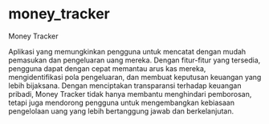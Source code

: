 # money_tracker

Money Tracker

Aplikasi yang memungkinkan pengguna untuk mencatat dengan mudah pemasukan dan pengeluaran uang mereka. Dengan fitur-fitur yang tersedia, pengguna dapat dengan cepat memantau arus kas mereka, mengidentifikasi pola pengeluaran, dan membuat keputusan keuangan yang lebih bijaksana. Dengan menciptakan transparansi terhadap keuangan pribadi, Money Tracker tidak hanya membantu menghindari pemborosan, tetapi juga mendorong pengguna untuk mengembangkan kebiasaan pengelolaan uang yang lebih bertanggung jawab dan berkelanjutan.

